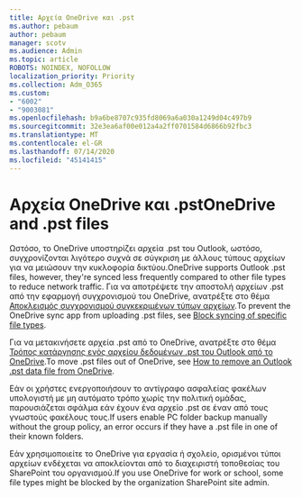 ```yaml
---
title: Αρχεία OneDrive και .pst
ms.author: pebaum
author: pebaum
manager: scotv
ms.audience: Admin
ms.topic: article
ROBOTS: NOINDEX, NOFOLLOW
localization_priority: Priority
ms.collection: Adm_O365
ms.custom:
- "6002"
- "9003081"
ms.openlocfilehash: b9a6be8707c935fd8069a6a030a1249d04c497b9
ms.sourcegitcommit: 32e3ea6af00e012a4a2ff0701584d6866b92fbc3
ms.translationtype: MT
ms.contentlocale: el-GR
ms.lasthandoff: 07/14/2020
ms.locfileid: "45141415"
---
```

# <a name="onedrive-and-pst-files"></a><span data-ttu-id="5797b-102">Αρχεία OneDrive και .pst</span><span class="sxs-lookup"><span data-stu-id="5797b-102">OneDrive and .pst files</span></span> 

<span data-ttu-id="5797b-103">Ωστόσο, το OneDrive υποστηρίζει αρχεία .pst του Outlook, ωστόσο, συγχρονίζονται λιγότερο συχνά σε σύγκριση με άλλους τύπους αρχείων για να μειώσουν την κυκλοφορία δικτύου.</span><span class="sxs-lookup"><span data-stu-id="5797b-103">OneDrive supports Outlook .pst files, however, they're synced less frequently compared to other file types to reduce network traffic.</span></span> <span data-ttu-id="5797b-104">Για να αποτρέψετε την αποστολή αρχείων .pst από την εφαρμογή συγχρονισμού του OneDrive, ανατρέξτε στο θέμα [Αποκλεισμός συγχρονισμού συγκεκριμένων τύπων αρχείων](https://docs.microsoft.com/onedrive/block-file-types).</span><span class="sxs-lookup"><span data-stu-id="5797b-104">To prevent the OneDrive sync app from uploading .pst files, see [Block syncing of specific file types](https://docs.microsoft.com/onedrive/block-file-types).</span></span> 

<span data-ttu-id="5797b-105">Για να μετακινήσετε αρχεία .pst από το OneDrive, ανατρέξτε στο θέμα [Τρόπος κατάργησης ενός αρχείου δεδομένων .pst του Outlook από το OneDrive](https://support.microsoft.com/office/how-to-remove-an-outlook-pst-data-file-from-onedrive-b6b9e522-59bd-40f7-949f-168d0aa9b38e).</span><span class="sxs-lookup"><span data-stu-id="5797b-105">To move .pst files out of OneDrive, see [How to remove an Outlook .pst data file from OneDrive](https://support.microsoft.com/office/how-to-remove-an-outlook-pst-data-file-from-onedrive-b6b9e522-59bd-40f7-949f-168d0aa9b38e).</span></span> 

<span data-ttu-id="5797b-106">Εάν οι χρήστες ενεργοποιήσουν το αντίγραφο ασφαλείας φακέλων υπολογιστή με μη αυτόματο τρόπο χωρίς την πολιτική ομάδας, παρουσιάζεται σφάλμα εάν έχουν ένα αρχείο .pst σε έναν από τους γνωστούς φακέλους τους.</span><span class="sxs-lookup"><span data-stu-id="5797b-106">If users enable PC folder backup manually without the group policy, an error occurs if they have a .pst file in one of their known folders.</span></span>

<span data-ttu-id="5797b-107">Εάν χρησιμοποιείτε το OneDrive για εργασία ή σχολείο, ορισμένοι τύποι αρχείων ενδέχεται να αποκλείονται από το διαχειριστή τοποθεσίας του SharePoint του οργανισμού.</span><span class="sxs-lookup"><span data-stu-id="5797b-107">If you use OneDrive for work or school, some file types might be blocked by the organization SharePoint site admin.</span></span>